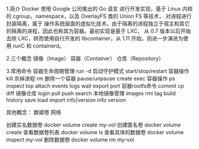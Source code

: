 1.简介
Docker 使用 Google 公司推出的 Go 语言 进行开发实现，基于 Linux 内核的 cgroup，namespace，以及 OverlayFS 类的 Union FS 等技术，
对进程进行封装隔离，属于 操作系统层面的虚拟化技术。由于隔离的进程独立于宿主和其它的隔离的进程，因此也称其为容器。最初实现是基于 LXC，
从 0.7 版本以后开始去除 LXC，转而使用自行开发的 libcontainer，从 1.11 开始，则进一步演进为使用 runC 和 containerd。

2.三个概念
镜像（Image）
容器（Container）
仓库（Repository）

3.常用命令
容器生命周期管理
run -d 启动守护模式
start/stop/restart  容器操作
kill 杀掉进程
rm  删除一个容器
pause/unpause
create 
exec
容器操作
ps
inspect
top
attach
events
logs
wait
export
port
容器rootfs命令
commit
cp
diff
镜像仓库
login
pull
push
search
本地镜像管理
images
rmi
tag
build
history
save
load
import
info|version
info
version

其他概念：
数据卷
网络

创建实名数据卷
docker volume create my-vol
创建匿名卷
docker volume create
查看数据卷列表
docker volume ls
查看具体的数据卷
docker volume inspect my-vol
删除数据卷
docker volume rm my-vol

 
